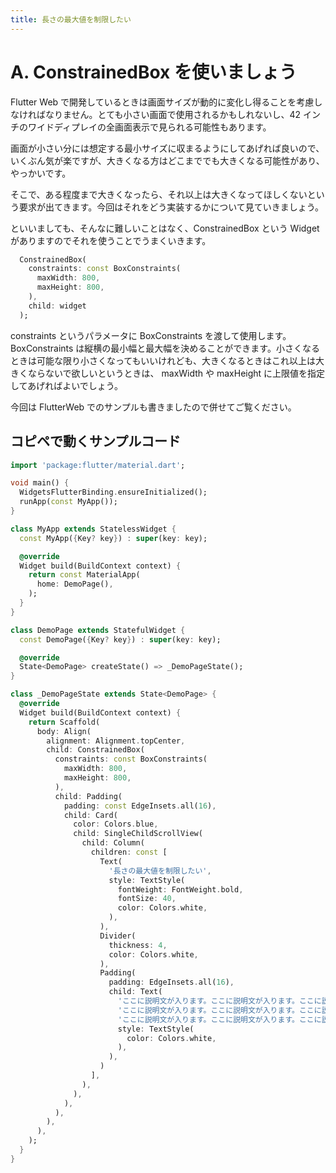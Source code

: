 ```yaml
---
title: 長さの最大値を制限したい
---
```


# A. ConstrainedBox を使いましょう

Flutter Web で開発しているときは画面サイズが動的に変化し得ることを考慮しなければなりません。とても小さい画面で使用されるかもしれないし、42 インチのワイドディプレイの全画面表示で見られる可能性もあります。

画面が小さい分には想定する最小サイズに収まるようにしてあげれば良いので、いくぶん気が楽ですが、大きくなる方はどこまででも大きくなる可能性があり、やっかいです。

そこで、ある程度まで大きくなったら、それ以上は大きくなってほしくないという要求が出てきます。今回はそれをどう実装するかについて見ていきましょう。

といいましても、そんなに難しいことはなく、ConstrainedBox という Widget がありますのでそれを使うことでうまくいきます。

```dart
  ConstrainedBox(
    constraints: const BoxConstraints(
      maxWidth: 800,
      maxHeight: 800,
    ),
    child: widget
  );
```

constraints というパラメータに BoxConstraints を渡して使用します。
BoxConstraints は縦横の最小幅と最大幅を決めることができます。小さくなるときは可能な限り小さくなってもいいけれども、大きくなるときはこれ以上は大きくならないで欲しいというときは、 maxWidth や maxHeight に上限値を指定してあげればよいでしょう。

今回は FlutterWeb でのサンプルも書きましたので併せてご覧ください。

## コピペで動くサンプルコード

```dart
import 'package:flutter/material.dart';

void main() {
  WidgetsFlutterBinding.ensureInitialized();
  runApp(const MyApp());
}

class MyApp extends StatelessWidget {
  const MyApp({Key? key}) : super(key: key);

  @override
  Widget build(BuildContext context) {
    return const MaterialApp(
      home: DemoPage(),
    );
  }
}

class DemoPage extends StatefulWidget {
  const DemoPage({Key? key}) : super(key: key);

  @override
  State<DemoPage> createState() => _DemoPageState();
}

class _DemoPageState extends State<DemoPage> {
  @override
  Widget build(BuildContext context) {
    return Scaffold(
      body: Align(
        alignment: Alignment.topCenter,
        child: ConstrainedBox(
          constraints: const BoxConstraints(
            maxWidth: 800,
            maxHeight: 800,
          ),
          child: Padding(
            padding: const EdgeInsets.all(16),
            child: Card(
              color: Colors.blue,
              child: SingleChildScrollView(
                child: Column(
                  children: const [
                    Text(
                      '長さの最大値を制限したい',
                      style: TextStyle(
                        fontWeight: FontWeight.bold,
                        fontSize: 40,
                        color: Colors.white,
                      ),
                    ),
                    Divider(
                      thickness: 4,
                      color: Colors.white,
                    ),
                    Padding(
                      padding: EdgeInsets.all(16),
                      child: Text(
                        'ここに説明文が入ります。ここに説明文が入ります。ここに説明文が入ります。ここに説明文が入ります。ここに説明文が入ります。ここに説明文が入ります。ここに説明文が入ります。ここに説明文が入ります。ここに説明文が入ります。ここに説明文が入ります。ここに説明文が入ります。ここに説明文が入ります。ここに説明文が入ります。ここに説明文が入ります。ここに説明文が入ります。ここに説明文が入ります。ここに説明文が入ります。ここに説明文が入ります。ここに説明文が入ります。ここに説明文が入ります。ここに説明文が入ります。ここに説明文が入ります。ここに説明文が入ります。ここに説明文が入ります。ここに説明文が入ります。ここに説明文が入ります。ここに説明文が入ります。ここに説明文が入ります。ここに説明文が入ります。ここに説明文が入ります。ここに説明文が入ります。ここに説明文が入ります。ここに説明文が入ります。ここに説明文が入ります。ここに説明文が入ります。ここに説明文が入ります。ここに説明文が入ります。ここに説明文が入ります。ここに説明文が入ります。'
                        'ここに説明文が入ります。ここに説明文が入ります。ここに説明文が入ります。ここに説明文が入ります。ここに説明文が入ります。ここに説明文が入ります。ここに説明文が入ります。ここに説明文が入ります。ここに説明文が入ります。ここに説明文が入ります。ここに説明文が入ります。ここに説明文が入ります。ここに説明文が入ります。ここに説明文が入ります。ここに説明文が入ります。ここに説明文が入ります。ここに説明文が入ります。ここに説明文が入ります。ここに説明文が入ります。ここに説明文が入ります。ここに説明文が入ります。ここに説明文が入ります。ここに説明文が入ります。ここに説明文が入ります。ここに説明文が入ります。ここに説明文が入ります。ここに説明文が入ります。ここに説明文が入ります。ここに説明文が入ります。ここに説明文が入ります。ここに説明文が入ります。ここに説明文が入ります。ここに説明文が入ります。ここに説明文が入ります。ここに説明文が入ります。ここに説明文が入ります。ここに説明文が入ります。ここに説明文が入ります。ここに説明文が入ります。'
                        'ここに説明文が入ります。ここに説明文が入ります。ここに説明文が入ります。ここに説明文が入ります。ここに説明文が入ります。ここに説明文が入ります。ここに説明文が入ります。ここに説明文が入ります。ここに説明文が入ります。ここに説明文が入ります。ここに説明文が入ります。ここに説明文が入ります。ここに説明文が入ります。ここに説明文が入ります。ここに説明文が入ります。ここに説明文が入ります。ここに説明文が入ります。ここに説明文が入ります。ここに説明文が入ります。ここに説明文が入ります。ここに説明文が入ります。ここに説明文が入ります。ここに説明文が入ります。ここに説明文が入ります。ここに説明文が入ります。ここに説明文が入ります。ここに説明文が入ります。ここに説明文が入ります。ここに説明文が入ります。ここに説明文が入ります。ここに説明文が入ります。ここに説明文が入ります。ここに説明文が入ります。ここに説明文が入ります。ここに説明文が入ります。ここに説明文が入ります。ここに説明文が入ります。ここに説明文が入ります。ここに説明文が入ります。',
                        style: TextStyle(
                          color: Colors.white,
                        ),
                      ),
                    )
                  ],
                ),
              ),
            ),
          ),
        ),
      ),
    );
  }
}
```

